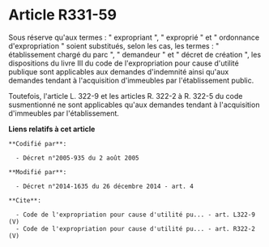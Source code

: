 # Article R331-59

Sous réserve qu'aux termes : " expropriant ", " exproprié " et " ordonnance d'expropriation " soient substitués, selon les
cas, les termes : " établissement chargé du parc ", " demandeur " et " décret de création ", les dispositions du livre III du
code de l'expropriation pour cause d'utilité publique sont applicables aux demandes d'indemnité ainsi qu'aux demandes tendant
à l'acquisition d'immeubles par l'établissement public. 

Toutefois, l'article L. 322-9 et les articles R. 322-2 à R. 322-5 du code susmentionné ne sont applicables qu'aux demandes
tendant à l'acquisition d'immeubles par l'établissement.

**Liens relatifs à cet article**

	**Codifié par**:

	  - Décret n°2005-935 du 2 août 2005

	**Modifié par**:

	  - Décret n°2014-1635 du 26 décembre 2014 - art. 4

	**Cite**:

	  - Code de l'expropriation pour cause d'utilité pu... - art. L322-9 (V)
	  - Code de l'expropriation pour cause d'utilité pu... - art. R322-2 (V)
